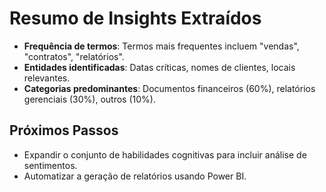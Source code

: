 # Resumo de Insights Extraídos

- **Frequência de termos**: Termos mais frequentes incluem "vendas", "contratos", "relatórios".
- **Entidades identificadas**: Datas críticas, nomes de clientes, locais relevantes.
- **Categorias predominantes**: Documentos financeiros (60%), relatórios gerenciais (30%), outros (10%).

## Próximos Passos
- Expandir o conjunto de habilidades cognitivas para incluir análise de sentimentos.
- Automatizar a geração de relatórios usando Power BI.

